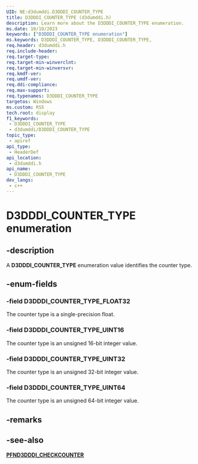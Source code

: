 ```yaml
---
UID: NE:d3dumddi.D3DDDI_COUNTER_TYPE
title: D3DDDI_COUNTER_TYPE (d3dumddi.h)
description: Learn more about the D3DDDI_COUNTER_TYPE enumeration.
ms.date: 10/10/2023
keywords: ["D3DDDI_COUNTER_TYPE enumeration"]
ms.keywords: D3DDDI_COUNTER_TYPE, D3DDDI_COUNTER_TYPE,
req.header: d3dumddi.h
req.include-header: 
req.target-type: 
req.target-min-winverclnt: 
req.target-min-winversvr: 
req.kmdf-ver: 
req.umdf-ver: 
req.ddi-compliance: 
req.max-support: 
req.typenames: D3DDDI_COUNTER_TYPE
targetos: Windows
ms.custom: RS5
tech.root: display
f1_keywords:
 - D3DDDI_COUNTER_TYPE
 - d3dumddi/D3DDDI_COUNTER_TYPE
topic_type:
 - apiref
api_type:
 - HeaderDef
api_location:
 - d3dumddi.h
api_name:
 - D3DDDI_COUNTER_TYPE
dev_langs:
 - c++
---
```


# D3DDDI_COUNTER_TYPE enumeration

## -description

A **D3DDDI_COUNTER_TYPE** enumeration value identifies the counter type.

## -enum-fields

### -field D3DDDI_COUNTER_TYPE_FLOAT32

The counter type is a single-precision float.

### -field D3DDDI_COUNTER_TYPE_UINT16

The counter type is an unsigned 16-bit integer value.

### -field D3DDDI_COUNTER_TYPE_UINT32

The counter type is an unsigned 32-bit integer value.

### -field D3DDDI_COUNTER_TYPE_UINT64

The counter type is an unsigned 64-bit integer value.

## -remarks

## -see-also

[**PFND3DDDI_CHECKCOUNTER**](nc-d3dumddi-pfnd3dddi_checkcounter.md)
